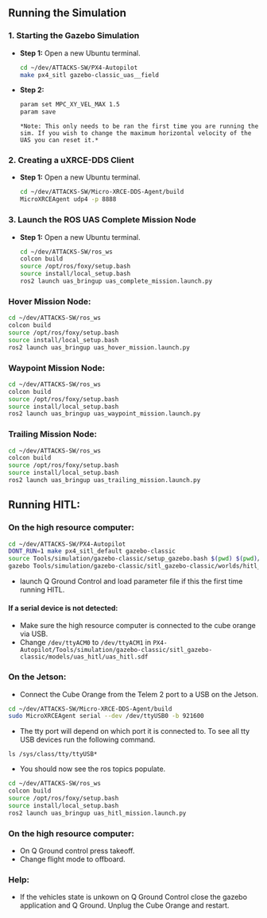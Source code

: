 ## Running the Simulation

### 1. Starting the Gazebo Simulation

- **Step 1:** Open a new Ubuntu terminal.
  ```bash
  cd ~/dev/ATTACKS-SW/PX4-Autopilot
  make px4_sitl gazebo-classic_uas__field
  ```

- **Step 2:**
  ```bash
  param set MPC_XY_VEL_MAX 1.5
  param save
  ```
   ```
  *Note: This only needs to be ran the first time you are running the sim. If you wish to change the maximum horizontal velocity of the UAS you can reset it.*
  ```

### 2. Creating a uXRCE-DDS Client

- **Step 1:** Open a new Ubuntu terminal.
  ```bash
  cd ~/dev/ATTACKS-SW/Micro-XRCE-DDS-Agent/build
  MicroXRCEAgent udp4 -p 8888
  ```

### 3. Launch the ROS UAS Complete Mission Node

- **Step 1:** Open a new Ubuntu terminal.
  ```bash
  cd ~/dev/ATTACKS-SW/ros_ws
  colcon build
  source /opt/ros/foxy/setup.bash
  source install/local_setup.bash
  ros2 launch uas_bringup uas_complete_mission.launch.py
  ```

### Hover Mission Node:

  ```bash
  cd ~/dev/ATTACKS-SW/ros_ws
  colcon build
  source /opt/ros/foxy/setup.bash
  source install/local_setup.bash
  ros2 launch uas_bringup uas_hover_mission.launch.py
  ```

### Waypoint Mission Node:

  ```bash
  cd ~/dev/ATTACKS-SW/ros_ws
  colcon build
  source /opt/ros/foxy/setup.bash
  source install/local_setup.bash
  ros2 launch uas_bringup uas_waypoint_mission.launch.py
  ```

### Trailing Mission Node:

  ```bash
  cd ~/dev/ATTACKS-SW/ros_ws
  colcon build
  source /opt/ros/foxy/setup.bash
  source install/local_setup.bash
  ros2 launch uas_bringup uas_trailing_mission.launch.py
  ```




## Running HITL:

### On the high resource computer:
```bash
cd ~/dev/ATTACKS-SW/PX4-Autopilot
DONT_RUN=1 make px4_sitl_default gazebo-classic
source Tools/simulation/gazebo-classic/setup_gazebo.bash $(pwd) $(pwd)/build/px4_sitl_default
gazebo Tools/simulation/gazebo-classic/sitl_gazebo-classic/worlds/hitl_uas.world
```

- launch Q Ground Control and load parameter file if this the first time running HITL.

#### If a serial device is not detected:

- Make sure the high resource computer is connected to the cube orange via USB.
- Change `/dev/ttyACM0` to `/dev/ttyACM1` in
`PX4-Autopilot/Tools/simulation/gazebo-classic/sitl_gazebo-classic/models/uas_hitl/uas_hitl.sdf`

### On the Jetson:
- Connect the Cube Orange from the Telem 2 port to a USB on the Jetson.
```bash
cd ~/dev/ATTACKS-SW/Micro-XRCE-DDS-Agent/build
sudo MicroXRCEAgent serial --dev /dev/ttyUSB0 -b 921600
```
- The tty port will depend on which port it is connected to. To see all tty USB devices run the following command.

```
ls /sys/class/tty/ttyUSB*
```

- You should now see the ros topics populate.


```bash
cd ~/dev/ATTACKS-SW/ros_ws
colcon build
source /opt/ros/foxy/setup.bash
source install/local_setup.bash
ros2 launch uas_bringup uas_hitl_mission.launch.py
```

### On the high resource computer:
- On Q Ground control press takeoff.
- Change flight mode to offboard.

### Help:

- If the vehicles state is unkown on Q Ground Control close the gazebo application and Q Ground. Unplug the Cube Orange and restart. 




 



